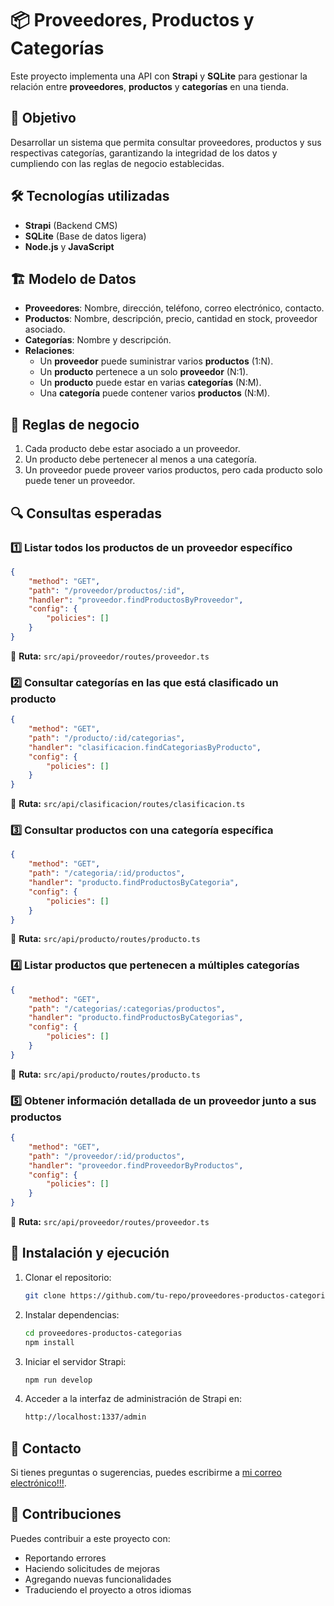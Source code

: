 # 📦 Proveedores, Productos y Categorías

Este proyecto implementa una API con **Strapi** y **SQLite** para gestionar la relación entre **proveedores**, **productos** y **categorías** en una tienda.

## 📌 Objetivo
Desarrollar un sistema que permita consultar proveedores, productos y sus respectivas categorías, garantizando la integridad de los datos y cumpliendo con las reglas de negocio establecidas.

## 🛠️ Tecnologías utilizadas
- **Strapi** (Backend CMS)
- **SQLite** (Base de datos ligera)
- **Node.js** y **JavaScript**

## 🏗️ Modelo de Datos
- **Proveedores**: Nombre, dirección, teléfono, correo electrónico, contacto.
- **Productos**: Nombre, descripción, precio, cantidad en stock, proveedor asociado.
- **Categorías**: Nombre y descripción.
- **Relaciones**:
  - Un **proveedor** puede suministrar varios **productos** (1:N).
  - Un **producto** pertenece a un solo **proveedor** (N:1).
  - Un **producto** puede estar en varias **categorías** (N:M).
  - Una **categoría** puede contener varios **productos** (N:M).

## 📜 Reglas de negocio
1. Cada producto debe estar asociado a un proveedor.
2. Un producto debe pertenecer al menos a una categoría.
3. Un proveedor puede proveer varios productos, pero cada producto solo puede tener un proveedor.

## 🔍 Consultas esperadas

### 1️⃣ Listar todos los productos de un proveedor específico
```json
{
    "method": "GET",
    "path": "/proveedor/productos/:id",
    "handler": "proveedor.findProductosByProveedor",
    "config": {
        "policies": []
    }
}
```
📌 **Ruta:** `src/api/proveedor/routes/proveedor.ts`

### 2️⃣ Consultar categorías en las que está clasificado un producto
```json
{
    "method": "GET",
    "path": "/producto/:id/categorias",
    "handler": "clasificacion.findCategoriasByProducto",
    "config": {
        "policies": []
    }
}
```
📌 **Ruta:** `src/api/clasificacion/routes/clasificacion.ts`

### 3️⃣ Consultar productos con una categoría específica
```json
{
    "method": "GET",
    "path": "/categoria/:id/productos",
    "handler": "producto.findProductosByCategoria",
    "config": {
        "policies": []
    }
}
```
📌 **Ruta:** `src/api/producto/routes/producto.ts`

### 4️⃣ Listar productos que pertenecen a múltiples categorías
```json
{
    "method": "GET",
    "path": "/categorias/:categorias/productos",
    "handler": "producto.findProductosByCategorias",
    "config": {
        "policies": []
    }
}
```
📌 **Ruta:** `src/api/producto/routes/producto.ts`

### 5️⃣ Obtener información detallada de un proveedor junto a sus productos
```json
{
    "method": "GET",
    "path": "/proveedor/:id/productos",
    "handler": "proveedor.findProveedorByProductos",
    "config": {
        "policies": []
    }
}
```
📌 **Ruta:** `src/api/proveedor/routes/proveedor.ts`

## 🚀 Instalación y ejecución
1. Clonar el repositorio:
   ```sh
   git clone https://github.com/tu-repo/proveedores-productos-categorias.git
   ```
2. Instalar dependencias:
   ```sh
   cd proveedores-productos-categorias
   npm install
   ```
3. Iniciar el servidor Strapi:
   ```sh
   npm run develop
   ```
4. Acceder a la interfaz de administración de Strapi en:
   ```sh
   http://localhost:1337/admin
   ```

## 📩 Contacto
Si tienes preguntas o sugerencias, puedes escribirme a [mi correo electrónico!!!](mailto:tucorreo@gmail.com).

## 🤝 Contribuciones
Puedes contribuir a este proyecto con:
- Reportando errores
- Haciendo solicitudes de mejoras
- Agregando nuevas funcionalidades
- Traduciendo el proyecto a otros idiomas

